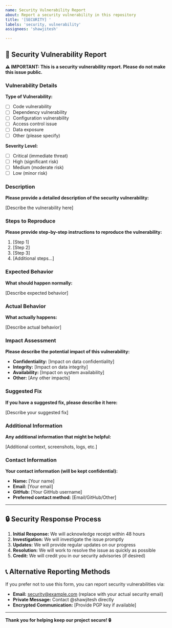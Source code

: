 ```yaml
---
name: Security Vulnerability Report
about: Report a security vulnerability in this repository
title: '[SECURITY] '
labels: 'security, vulnerability'
assignees: 'shawjitesh'

---
```


## 🚨 Security Vulnerability Report

**⚠️ IMPORTANT: This is a security vulnerability report. Please do not make this issue public.**

### Vulnerability Details

**Type of Vulnerability:**
- [ ] Code vulnerability
- [ ] Dependency vulnerability
- [ ] Configuration vulnerability
- [ ] Access control issue
- [ ] Data exposure
- [ ] Other (please specify)

**Severity Level:**
- [ ] Critical (immediate threat)
- [ ] High (significant risk)
- [ ] Medium (moderate risk)
- [ ] Low (minor risk)

### Description

**Please provide a detailed description of the security vulnerability:**

[Describe the vulnerability here]

### Steps to Reproduce

**Please provide step-by-step instructions to reproduce the vulnerability:**

1. [Step 1]
2. [Step 2]
3. [Step 3]
4. [Additional steps...]

### Expected Behavior

**What should happen normally:**

[Describe expected behavior]

### Actual Behavior

**What actually happens:**

[Describe actual behavior]

### Impact Assessment

**Please describe the potential impact of this vulnerability:**

- **Confidentiality:** [Impact on data confidentiality]
- **Integrity:** [Impact on data integrity]
- **Availability:** [Impact on system availability]
- **Other:** [Any other impacts]

### Suggested Fix

**If you have a suggested fix, please describe it here:**

[Describe your suggested fix]

### Additional Information

**Any additional information that might be helpful:**

[Additional context, screenshots, logs, etc.]

### Contact Information

**Your contact information (will be kept confidential):**
- **Name:** [Your name]
- **Email:** [Your email]
- **GitHub:** [Your GitHub username]
- **Preferred contact method:** [Email/GitHub/Other]

---

## 🔒 Security Response Process

1. **Initial Response:** We will acknowledge receipt within 48 hours
2. **Investigation:** We will investigate the issue promptly
3. **Updates:** We will provide regular updates on our progress
4. **Resolution:** We will work to resolve the issue as quickly as possible
5. **Credit:** We will credit you in our security advisories (if desired)

## 📞 Alternative Reporting Methods

If you prefer not to use this form, you can report security vulnerabilities via:

- **Email:** security@example.com (replace with your actual security email)
- **Private Message:** Contact @shawjitesh directly
- **Encrypted Communication:** [Provide PGP key if available]

---

**Thank you for helping keep our project secure! 🔒**

